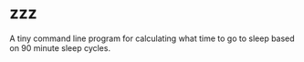 zzz
=====
A tiny command line program for calculating what time to go to sleep based on 90 minute sleep cycles.
